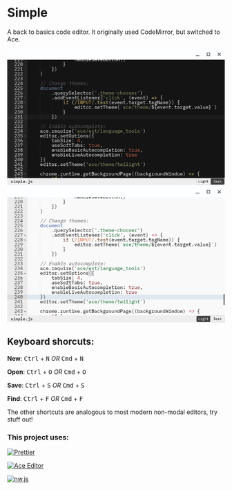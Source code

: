 # Simple

A back to basics code editor. It originally used CodeMirror, but switched to Ace.

![Dark theme screenshot](assets/img/Simple_screenshot_dark_0.png)
![Light theme screenshot](assets/img/Simple_screenshot_light_0.png)

## Keyboard shorcuts:

**New**:
<kbd>Ctrl</kbd> + <kbd>N</kbd>
_OR_
<kbd>Cmd</kbd> + <kbd>N</kbd>

**Open**:
<kbd>Ctrl</kbd> + <kbd>O</kbd>
_OR_
<kbd>Cmd</kbd> + <kbd>O</kbd>

**Save**:
<kbd>Ctrl</kbd> + <kbd>S</kbd>
_OR_
<kbd>Cmd</kbd> + <kbd>S</kbd>

**Find**:
<kbd>Ctrl</kbd> + <kbd>F</kbd>
_OR_
<kbd>Cmd</kbd> + <kbd>F</kbd>

The other shortcuts are analogous to most modern non-modal editors, try stuff out!

### This project uses:

[![Prettier](https://prettier.io/icon.png)](https://prettier.io/)

[![Ace Editor](https://ace.c9.io/doc/site/images/ace-logo.png)](https://ace.c9.io)

[![nw.js](https://nwjs.io/img/logo.png)](https://nwjs.io)
